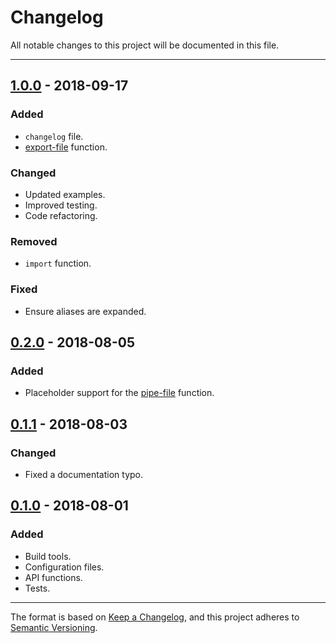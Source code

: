 # Changelog
All notable changes to this project will be documented in this file.

---

## [1.0.0](https://github.com/abbotto/shell-api/releases/tag/v1.0.0) - 2018-09-17
### Added
- `changelog` file.
- [export-file](doc/api.md#export-file) function.

### Changed
- Updated examples.
- Improved testing.
- Code refactoring.

### Removed
- `import` function.

### Fixed
- Ensure aliases are expanded.

## [0.2.0](https://github.com/abbotto/shell-api/releases/tag/v0.2.0) - 2018-08-05
### Added
- Placeholder support for the [pipe-file](doc/api.md#pipe-file) function.

## [0.1.1](https://github.com/abbotto/shell-api/releases/tag/v0.1.1) - 2018-08-03
### Changed
- Fixed a documentation typo.

## [0.1.0](https://github.com/abbotto/shell-api/releases/tag/v0.1.0) - 2018-08-01
### Added
- Build tools.
- Configuration files.
- API functions.
- Tests.

---

The format is based on [Keep a Changelog](https://keepachangelog.com/en/1.0.0/),
and this project adheres to [Semantic Versioning](https://semver.org/spec/v2.0.0.html).